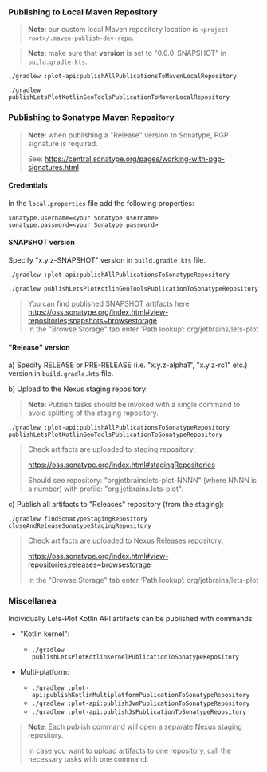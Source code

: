 ### Publishing to Local Maven Repository

> **Note**: our custom local Maven repository location is `<project root>/.maven-publish-dev-repo`.

> **Note**: make sure that **version** is set to "0.0.0-SNAPSHOT" in `build.gradle.kts`.

`./gradlew :plot-api:publishAllPublicationsToMavenLocalRepository`

`./gradlew publishLetsPlotKotlinGeoToolsPublicationToMavenLocalRepository`


### Publishing to Sonatype Maven Repository
                   
> **Note**: when publishing a "Release" version to Sonatype, PGP signature is required.
>
> See: https://central.sonatype.org/pages/working-with-pgp-signatures.html
        
                                                               
#### Credentials
                                 
In the `local.properties` file add the following properties:
```properties
sonatype.username=<your Sonatype username>
sonatype.password=<your Sonatype password>
```

#### SNAPSHOT version

Specify "x.y.z-SNAPSHOT" version in `build.gradle.kts` file.

`./gradlew :plot-api:publishAllPublicationsToSonatypeRepository`

`./gradlew publishLetsPlotKotlinGeoToolsPublicationToSonatypeRepository`

> You can find published SNAPSHOT artifacts here https://oss.sonatype.org/index.html#view-repositories;snapshots~browsestorage \
> In the "Browse Storage" tab enter ‘Path lookup’: org/jetbrains/lets-plot


#### "Release" version

  a) Specify RELEASE or PRE-RELEASE (i.e. "x.y.z-alpha1", "x.y.z-rc1" etc.) version in `build.gradle.kts` file.

  b) Upload to the Nexus staging repository:

> **Note**: Publish tasks should be invoked with a single command to avoid splitting of the staging repository.

`./gradlew :plot-api:publishAllPublicationsToSonatypeRepository publishLetsPlotKotlinGeoToolsPublicationToSonatypeRepository`

> Check artifacts are uploaded to staging repository:
>
> https://oss.sonatype.org/index.html#stagingRepositories
>
> Should see repository: "orgjetbrainslets-plot-NNNN" (where NNNN is a number)
> with profile: "org.jetbrains.lets-plot".

  c) Publish all artifacts to "Releases" repository (from the staging):

`./gradlew findSonatypeStagingRepository closeAndReleaseSonatypeStagingRepository`

> Check artifacts are uploaded to Nexus Releases repository:
>
> https://oss.sonatype.org/index.html#view-repositories;releases~browsestorage
>
> In the "Browse Storage" tab enter ‘Path lookup’: org/jetbrains/lets-plot


### Miscellanea

Individually Lets-Plot Kotlin API artifacts can be published with commands:

- "Kotlin kernel":
  - `./gradlew publishLetsPlotKotlinKernelPublicationToSonatypeRepository`
                                       

- Multi-platform:
  - `./gradlew :plot-api:publishKotlinMultiplatformPublicationToSonatypeRepository`
  - `./gradlew :plot-api:publishJvmPublicationToSonatypeRepository`
  - `./gradlew :plot-api:publishJsPublicationToSonatypeRepository`

> **Note**: Each publish command will open a separate Nexus staging repository.
> 
> In case you want to upload artifacts to one repository, call the necessary tasks with one command.


